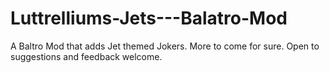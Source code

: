 # Luttrelliums-Jets---Balatro-Mod
A Baltro Mod that adds Jet themed Jokers. More to come for sure. Open to suggestions and feedback welcome.
